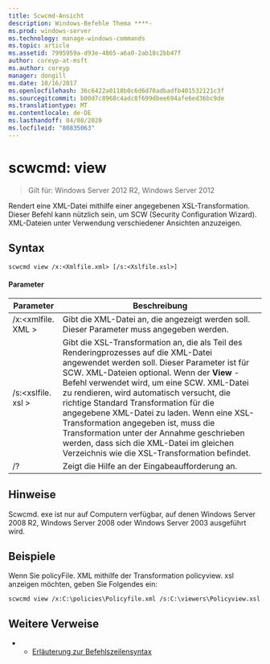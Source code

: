 ```yaml
---
title: Scwcmd-Ansicht
description: Windows-Befehle Thema ****-
ms.prod: windows-server
ms.technology: manage-windows-commands
ms.topic: article
ms.assetid: 7995959a-d93e-4865-a6a0-2ab18c2bb47f
author: coreyp-at-msft
ms.author: coreyp
manager: dongill
ms.date: 10/16/2017
ms.openlocfilehash: 36c6422a0118b0c6d6d70adbadfb401532121c3f
ms.sourcegitcommit: b00d7c8968c4adc8f699dbee694afe6ed36bc9de
ms.translationtype: MT
ms.contentlocale: de-DE
ms.lasthandoff: 04/08/2020
ms.locfileid: "80835063"
---
```

# <a name="scwcmd-view"></a>scwcmd: view

> Gilt für: Windows Server 2012 R2, Windows Server 2012

Rendert eine XML-Datei mithilfe einer angegebenen XSL-Transformation. Dieser Befehl kann nützlich sein, um SCW (Security Configuration Wizard). XML-Dateien unter Verwendung verschiedener Ansichten anzuzeigen.

## <a name="syntax"></a>Syntax

```
scwcmd view /x:<Xmlfile.xml> [/s:<Xslfile.xsl>]
```

#### <a name="parameters"></a>Parameter

|Parameter|Beschreibung|
|---------|-----------|
|/x:\<xmlfile. XML >|Gibt die XML-Datei an, die angezeigt werden soll. Dieser Parameter muss angegeben werden.|
|/s:\<xslfile. xsl >|Gibt die XSL-Transformation an, die als Teil des Renderingprozesses auf die XML-Datei angewendet werden soll. Dieser Parameter ist für SCW. XML-Dateien optional. Wenn der **View** -Befehl verwendet wird, um eine SCW. XML-Datei zu rendieren, wird automatisch versucht, die richtige Standard Transformation für die angegebene XML-Datei zu laden. Wenn eine XSL-Transformation angegeben ist, muss die Transformation unter der Annahme geschrieben werden, dass sich die XML-Datei im gleichen Verzeichnis wie die XSL-Transformation befindet.|
|/?|Zeigt die Hilfe an der Eingabeaufforderung an.|

## <a name="remarks"></a>Hinweise

Scwcmd. exe ist nur auf Computern verfügbar, auf denen Windows Server 2008 R2, Windows Server 2008 oder Windows Server 2003 ausgeführt wird.

## <a name="examples"></a><a name=BKMK_Examples></a>Beispiele

Wenn Sie policyFile. XML mithilfe der Transformation policyview. xsl anzeigen möchten, geben Sie Folgendes ein:
```
scwcmd view /x:C:\policies\Policyfile.xml /s:C:\viewers\Policyview.xsl
```

## <a name="additional-references"></a>Weitere Verweise

-   - [Erläuterung zur Befehlszeilensyntax](command-line-syntax-key.md)